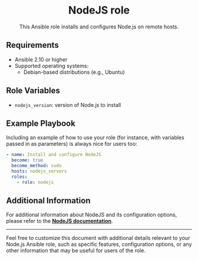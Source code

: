 <div align="center">
<h1> NodeJS role </h1>

This Ansible role installs and configures Node.js on remote hosts.

</div>

## Requirements

- Ansible 2.10 or higher
- Supported operating systems:
  - Debian-based distributions (e.g., Ubuntu)

## Role Variables

- `nodejs_version`: version of Node.js to install

## Example Playbook

Including an example of how to use your role (for instance, with variables passed in as parameters) is always nice for users too:

```yml
- name: Install and configure NodeJS
  become: true
  become_method: sudo
  hosts: nodejs_servers
  roles:
    - role: nodejs
```

## Additional Information

For additional information about NodeJS and its configuration options, please refer to the [**NodeJS documentation**](https://nodejs.org/en).

---

Feel free to customize this document with additional details relevant to your Node.js Ansible role, such as specific features, configuration options, or any other information that may be useful for users of the role.
